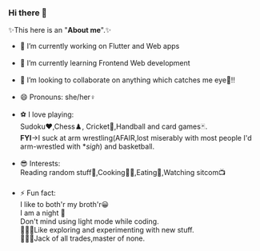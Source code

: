 ### Hi there 👋
✨This here is an "**About me**".✨
<!--
**ParvathiRajpal/ParvathiRajpal** is a ✨ _special_ ✨ repository because its `README.md` (this file) appears on your GitHub profile.

Here are some ideas to get you started:-->

- 🔭 I’m currently working on Flutter and Web apps</br></br>
- 🌱 I’m currently learning Frontend Web development</br></br>
- 👯 I’m looking to collaborate on anything which catches me eye👀!!</br></br>
- 😄 Pronouns: she/her♀️</br></br>
- ⚽ I love playing: </br>Sudoku♥️,Chess♟️, Cricket🏏,Handball and card games🃏.
     </br>**FYI**->I suck at arm wrestling(AFAIR,lost miserably with most people I'd arm-wrestled with **sigh*) and basketball.</br></br>
- 😎 Interests: </br>Reading random stuff📖,Cooking👩‍🍳,Eating🍜,Watching sitcom📺</br></br>
- ⚡ Fun fact: 
  </br> I like to both'r my broth'r😀</br>I am a night 🦉</br>Don't mind using light mode while coding.
 </br>👩🏻‍🔬Like exploring and experimenting with new stuff.</br>🤹🏻‍♀️Jack of all trades,master of none.


